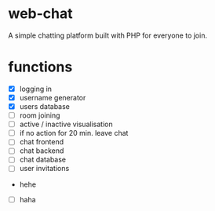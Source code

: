 # web-chat
A simple chatting platform built with PHP for everyone to join.

# functions
- [x] logging in
- [x] username generator
- [x] users database
- [ ] room joining
- [ ] active / inactive visualisation
- [ ] if no action for 20 min. leave chat
- [ ] chat frontend
- [ ] chat backend
- [ ] chat database
- [ ] user invitations
- hehe
- [ ] haha

